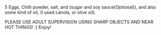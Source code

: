 5 Eggs, Chilli powder, salt, and (sugar and soy sauce(Optional)), and also some kind of oil, (I used canola, or olive oil). 

PLEASE USE ADULT SUPERVISION USING SHARP OBJECTS AND NEAR HOT THINGS! :) Enjoy!